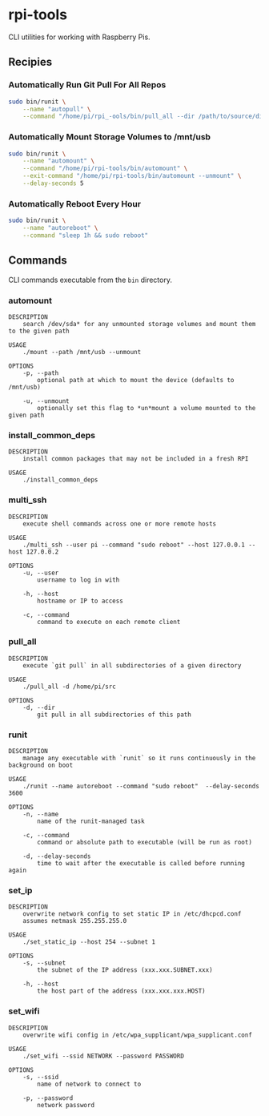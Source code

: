 # rpi-tools
CLI utilities for working with Raspberry Pis.

## Recipies

### Automatically Run Git Pull For All Repos
```sh
sudo bin/runit \
    --name "autopull" \
    --command "/home/pi/rpi_-ools/bin/pull_all --dir /path/to/source/dir"
```

### Automatically Mount Storage Volumes to /mnt/usb
```sh
sudo bin/runit \
    --name "automount" \
    --command "/home/pi/rpi-tools/bin/automount" \
    --exit-command "/home/pi/rpi-tools/bin/automount --unmount" \
    --delay-seconds 5
```

### Automatically Reboot Every Hour
```sh
sudo bin/runit \
    --name "autoreboot" \
    --command "sleep 1h && sudo reboot"
```

## Commands
CLI commands executable from the `bin` directory.

### automount
```
DESCRIPTION
    search /dev/sda* for any unmounted storage volumes and mount them to the given path

USAGE
    ./mount --path /mnt/usb --unmount

OPTIONS
    -p, --path
        optional path at which to mount the device (defaults to /mnt/usb)

    -u, --unmount
        optionally set this flag to *un*mount a volume mounted to the given path
```

### install_common_deps
```
DESCRIPTION
    install common packages that may not be included in a fresh RPI

USAGE
    ./install_common_deps
```

### multi_ssh
```
DESCRIPTION
    execute shell commands across one or more remote hosts

USAGE
    ./multi_ssh --user pi --command "sudo reboot" --host 127.0.0.1 --host 127.0.0.2

OPTIONS
    -u, --user
        username to log in with

    -h, --host
        hostname or IP to access
    
    -c, --command
        command to execute on each remote client
```

### pull_all
```
DESCRIPTION
    execute `git pull` in all subdirectories of a given directory

USAGE
    ./pull_all -d /home/pi/src

OPTIONS
    -d, --dir
        git pull in all subdirectories of this path
```

### runit
```
DESCRIPTION
    manage any executable with `runit` so it runs continuously in the background on boot

USAGE
    ./runit --name autoreboot --command "sudo reboot"  --delay-seconds 3600

OPTIONS
    -n, --name
        name of the runit-managed task

    -c, --command
        command or absolute path to executable (will be run as root)

    -d, --delay-seconds
        time to wait after the executable is called before running again
```

### set_ip
```
DESCRIPTION
    overwrite network config to set static IP in /etc/dhcpcd.conf
    assumes netmask 255.255.255.0

USAGE
    ./set_static_ip --host 254 --subnet 1

OPTIONS
    -s, --subnet
        the subnet of the IP address (xxx.xxx.SUBNET.xxx)
    
    -h, --host
        the host part of the address (xxx.xxx.xxx.HOST)
```

### set_wifi
```
DESCRIPTION
    overwrite wifi config in /etc/wpa_supplicant/wpa_supplicant.conf

USAGE
    ./set_wifi --ssid NETWORK --password PASSWORD

OPTIONS
    -s, --ssid
        name of network to connect to
    
    -p, --password
        network password
```